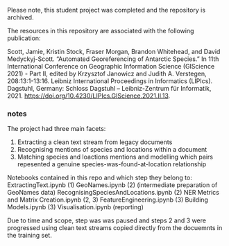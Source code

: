Please note, this student project was completed and the repository is archived.

The resources in this repository are associated with the following publication:

Scott, Jamie, Kristin Stock, Fraser Morgan, Brandon Whitehead, and David Medyckyj-Scott. “Automated Georeferencing of Antarctic Species.” In 11th International Conference on Geographic Information Science (GIScience 2021) - Part II, edited by Krzysztof Janowicz and Judith A. Verstegen, 208:13:1-13:16. Leibniz International Proceedings in Informatics (LIPIcs). Dagstuhl, Germany: Schloss Dagstuhl – Leibniz-Zentrum für Informatik, 2021. https://doi.org/10.4230/LIPIcs.GIScience.2021.II.13.


### notes
The project had three main facets:
1) Extracting a clean text stream from legacy documents
2) Recognising mentions of species and locations within a document
3) Matching species and loactions mentions and modelling which pairs repesented a genuine species-was-found-at-location relationship

Notebooks contained in this repo and which step they belong to:
 ExtractingText.ipynb (1)
 GeoNames.ipynb (2) (intermediate preparation of GeoNames data)
 RecognisingSpeciesAndLocations.ipynb (2)
 NER Metrics and Matrix Creation.ipynb (2, 3)
 FeatureEngineering.ipynb (3)
 Building Models.ipynb (3)
 Visualisation.ipynb (reporting)

Due to time and scope, step was was paused and steps 2 and 3 were progressed using clean text streams copied directly from the docuemnts in the training set. 
